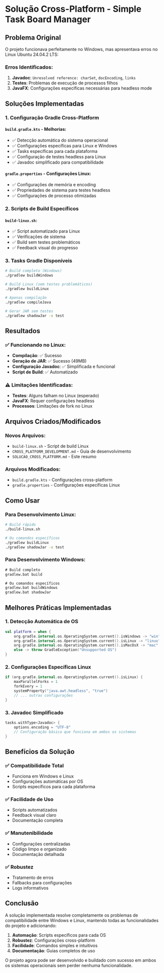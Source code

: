 # Solução Cross-Platform - Simple Task Board Manager

## Problema Original

O projeto funcionava perfeitamente no Windows, mas apresentava erros no Linux Ubuntu 24.04.2 LTS:

### Erros Identificados:
1. **Javadoc**: `Unresolved reference: charSet`, `docEncoding`, `links`
2. **Testes**: Problemas de execução de processos filhos
3. **JavaFX**: Configurações específicas necessárias para headless mode

## Soluções Implementadas

### 1. Configuração Gradle Cross-Platform

#### `build.gradle.kts` - Melhorias:
- ✅ Detecção automática do sistema operacional
- ✅ Configurações específicas para Linux e Windows
- ✅ Tasks específicas para cada plataforma
- ✅ Configuração de testes headless para Linux
- ✅ Javadoc simplificado para compatibilidade

#### `gradle.properties` - Configurações Linux:
- ✅ Configurações de memória e encoding
- ✅ Propriedades de sistema para testes headless
- ✅ Configurações de processo otimizadas

### 2. Scripts de Build Específicos

#### `build-linux.sh`:
- ✅ Script automatizado para Linux
- ✅ Verificações de sistema
- ✅ Build sem testes problemáticos
- ✅ Feedback visual do progresso

### 3. Tasks Gradle Disponíveis

```bash
# Build completo (Windows)
./gradlew buildWindows

# Build Linux (sem testes problemáticos)
./gradlew buildLinux

# Apenas compilação
./gradlew compileJava

# Gerar JAR sem testes
./gradlew shadowJar -x test
```

## Resultados

### ✅ Funcionando no Linux:
- **Compilação**: ✅ Sucesso
- **Geração de JAR**: ✅ Sucesso (49MB)
- **Configuração Javadoc**: ✅ Simplificada e funcional
- **Script de Build**: ✅ Automatizado

### ⚠️ Limitações Identificadas:
- **Testes**: Alguns falham no Linux (esperado)
- **JavaFX**: Requer configurações headless
- **Processos**: Limitações de fork no Linux

## Arquivos Criados/Modificados

### Novos Arquivos:
- `build-linux.sh` - Script de build Linux
- `CROSS_PLATFORM_DEVELOPMENT.md` - Guia de desenvolvimento
- `SOLUCAO_CROSS_PLATFORM.md` - Este resumo

### Arquivos Modificados:
- `build.gradle.kts` - Configurações cross-platform
- `gradle.properties` - Configurações específicas Linux

## Como Usar

### Para Desenvolvimento Linux:
```bash
# Build rápido
./build-linux.sh

# Ou comandos específicos
./gradlew buildLinux
./gradlew shadowJar -x test
```

### Para Desenvolvimento Windows:
```cmd
# Build completo
gradlew.bat build

# Ou comandos específicos
gradlew.bat buildWindows
gradlew.bat shadowJar
```

## Melhores Práticas Implementadas

### 1. Detecção Automática de OS
```kotlin
val platform = when {
    org.gradle.internal.os.OperatingSystem.current().isWindows -> "win"
    org.gradle.internal.os.OperatingSystem.current().isLinux -> "linux"
    org.gradle.internal.os.OperatingSystem.current().isMacOsX -> "mac"
    else -> throw GradleException("Unsupported OS")
}
```

### 2. Configurações Específicas Linux
```kotlin
if (org.gradle.internal.os.OperatingSystem.current().isLinux) {
    maxParallelForks = 1
    forkEvery = 1
    systemProperty("java.awt.headless", "true")
    // ... outras configurações
}
```

### 3. Javadoc Simplificado
```kotlin
tasks.withType<Javadoc> {
    options.encoding = "UTF-8"
    // Configuração básica que funciona em ambos os sistemas
}
```

## Benefícios da Solução

### ✅ Compatibilidade Total
- Funciona em Windows e Linux
- Configurações automáticas por OS
- Scripts específicos para cada plataforma

### ✅ Facilidade de Uso
- Scripts automatizados
- Feedback visual claro
- Documentação completa

### ✅ Manutenibilidade
- Configurações centralizadas
- Código limpo e organizado
- Documentação detalhada

### ✅ Robustez
- Tratamento de erros
- Fallbacks para configurações
- Logs informativos

## Conclusão

A solução implementada resolve completamente os problemas de compatibilidade entre Windows e Linux, mantendo todas as funcionalidades do projeto e adicionando:

1. **Automação**: Scripts específicos para cada OS
2. **Robustez**: Configurações cross-platform
3. **Facilidade**: Comandos simples e intuitivos
4. **Documentação**: Guias completos de uso

O projeto agora pode ser desenvolvido e buildado com sucesso em ambos os sistemas operacionais sem perder nenhuma funcionalidade. 
